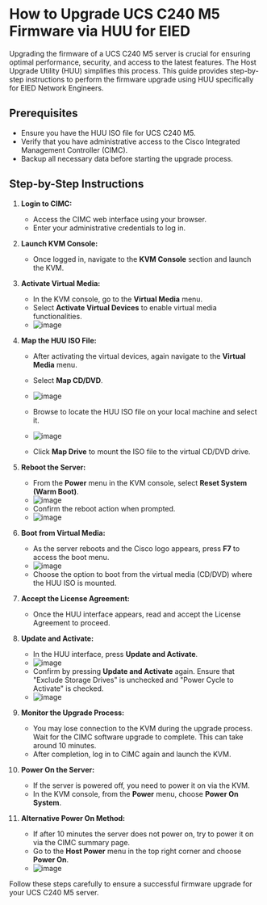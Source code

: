 # How to Upgrade UCS C240 M5 Firmware via HUU for EIED

Upgrading the firmware of a UCS C240 M5 server is crucial for ensuring optimal performance, security, and access to the latest features. The Host Upgrade Utility (HUU) simplifies this process. This guide provides step-by-step instructions to perform the firmware upgrade using HUU specifically for EIED Network Engineers.

## Prerequisites
- Ensure you have the HUU ISO file for UCS C240 M5.
- Verify that you have administrative access to the Cisco Integrated Management Controller (CIMC).
- Backup all necessary data before starting the upgrade process.

## Step-by-Step Instructions

1. **Login to CIMC:**
   - Access the CIMC web interface using your browser.
   - Enter your administrative credentials to log in.

2. **Launch KVM Console:**
   - Once logged in, navigate to the **KVM Console** section and launch the KVM.

3. **Activate Virtual Media:**
   - In the KVM console, go to the **Virtual Media** menu.
   - Select **Activate Virtual Devices** to enable virtual media functionalities.
   - ![image](https://github.com/DocuDevCraft/eied-guides/assets/40174881/1fbd1eed-535e-4f8c-b466-c6af21864535)

4. **Map the HUU ISO File:**
   - After activating the virtual devices, again navigate to the **Virtual Media** menu.
   - Select **Map CD/DVD**.
   - ![image](https://github.com/DocuDevCraft/eied-guides/assets/40174881/0ea6d0d8-07db-4f2f-9a16-95969dc65508)
     
   - Browse to locate the HUU ISO file on your local machine and select it.
   - ![image](https://github.com/DocuDevCraft/eied-guides/assets/40174881/ec23e7d7-7401-4906-85ff-55a03230310d)
     
   - Click **Map Drive** to mount the ISO file to the virtual CD/DVD drive.


5. **Reboot the Server:**
   - From the **Power** menu in the KVM console, select **Reset System (Warm Boot)**.
   - ![image](https://github.com/DocuDevCraft/eied-guides/assets/40174881/2c9e427e-303f-4bbb-9f73-443dbe75db4c)
   - Confirm the reboot action when prompted.
   - ![image](https://github.com/DocuDevCraft/eied-guides/assets/40174881/795e130b-a2b1-4fdd-b0fc-00068d584b4b)

6. **Boot from Virtual Media:**
   - As the server reboots and the Cisco logo appears, press **F7** to access the boot menu.
   - ![image](https://github.com/DocuDevCraft/eied-guides/assets/40174881/53c1d8e7-fa31-41b4-9b8a-d17117cf52f2)
   - Choose the option to boot from the virtual media (CD/DVD) where the HUU ISO is mounted.

7. **Accept the License Agreement:**
   - Once the HUU interface appears, read and accept the License Agreement to proceed.

8. **Update and Activate:**
   - In the HUU interface, press **Update and Activate**.
   - ![image](https://github.com/DocuDevCraft/eied-guides/assets/40174881/7cf400a1-6523-4fed-9355-d6725872893b)
   - Confirm by pressing **Update and Activate** again. Ensure that "Exclude Storage Drives" is unchecked and "Power Cycle to Activate" is checked.
   - ![image](https://github.com/DocuDevCraft/eied-guides/assets/40174881/dc0b0e27-7b95-4324-92d0-f97ee28e48f4)


9. **Monitor the Upgrade Process:**
   - You may lose connection to the KVM during the upgrade process. Wait for the CIMC software upgrade to complete. This can take around 10 minutes.
   - After completion, log in to CIMC again and launch the KVM.

10. **Power On the Server:**
    - If the server is powered off, you need to power it on via the KVM.
    - In the KVM console, from the **Power** menu, choose **Power On System**.

11. **Alternative Power On Method:**
    - If after 10 minutes the server does not power on, try to power it on via the CIMC summary page.
    - Go to the **Host Power** menu in the top right corner and choose **Power On**.
    - ![image](https://github.com/DocuDevCraft/eied-guides/assets/40174881/43abfca6-0acf-4450-a2d0-0d23feb13372)


Follow these steps carefully to ensure a successful firmware upgrade for your UCS C240 M5 server.
